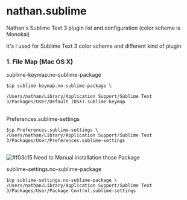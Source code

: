 # nathan.sublime
Nathan's Sublime Text 3 plugin list and configuration (color scheme is Monokai)

It's I used for Sublime Text 3 color scheme and different kind of plugin


### 1. File Map (Mac OS X)


sublime-keymap.no-sublime-package

```shell
$cp sublime-keymap.no-sublime-package \

/Users/nathan/Library/Application Support/Sublime Text 3/Packages/User/Default (OSX).sublime-keymap
```
##

Preferences.sublime-settings
```shell
$cp Preferences.sublime-settings \ 
/Users/nathan/Library/Application Support/Sublime Text 3/Packages/User/Preferences.sublime-settings
```
##
![#f03c15](https://placehold.it/15/f03c15/000000?text=+) 
Need to Manual installation those Package

sublime-settings.no-sublime-package 

```shell
$cp sublime-settings.no-sublime-package \ 
/Users/nathan/Library/Application Support/Sublime Text 3/Packages/User/Package Control.sublime-settings
```

